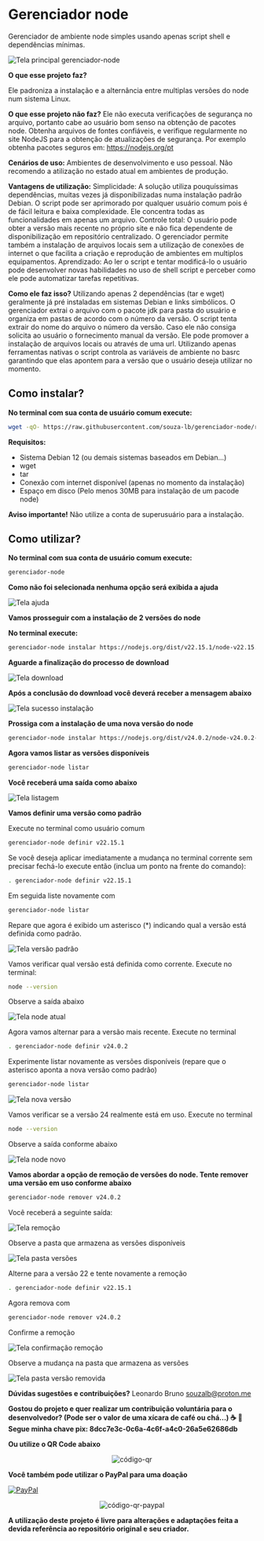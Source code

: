 <h1>Gerenciador node</h1>

Gerenciador de ambiente node simples usando apenas script shell e dependências mínimas.

![Tela principal gerenciador-node](/imagens/tela-principal.png)  

<b>O que esse projeto faz?</b>

Ele padroniza a instalação e a alternância entre multiplas versões do node num sistema Linux.

<b>O que esse projeto não faz?</b>
Ele não executa verificações de segurança no arquivo, portanto cabe ao usuário bom senso na obtenção de pacotes node.
Obtenha arquivos de fontes confiáveis, e verifique regularmente no site NodeJS para a obtenção de atualizações de segurança.
Por exemplo obtenha pacotes seguros em: https://nodejs.org/pt

<b>Cenários de uso:</b>
Ambientes de desenvolvimento e uso pessoal. Não recomendo a atilização no estado atual em ambientes de produção.

<b> Vantagens de utilização:</b>
Simplicidade: A solução utiliza pouquíssimas dependências, muitas vezes já disponibilizadas numa instalação padrão Debian. O script pode
ser aprimorado por qualquer usuário comum pois é de fácil leitura e baixa complexidade. Ele concentra todas as funcionalidades em apenas 
um arquivo.
Controle total: O usuário pode obter a versão mais recente no próprio site e não fica dependente de disponibilização em repositório
centralizado. O gerenciador permite também a instalação de arquivos locais sem a utilização de conexões de internet o que facilita a criação
e reprodução de ambientes em multiplos equipamentos.
Aprendizado: Ao ler o script e tentar modificá-lo o usuário pode desenvolver novas habilidades no uso de shell script e perceber como ele pode automatizar
tarefas repetitivas.

<b> Como ele faz isso?</b>
Utilizando apenas 2 dependências (tar e wget) geralmente já pré instaladas em sistemas Debian e links simbólicos. O gerenciador
extrai o arquivo com o pacote jdk para pasta do usuário e organiza em pastas de acordo com o número da versão.  O script tenta 
extrair do nome do arquivo o número da versão. Caso ele não consiga solicita ao usuário o fornecimento manual da versão.
Ele pode promover a instalação de arquivos locais ou através de uma url. Utilizando apenas ferramentas nativas o script controla as 
variáveis de ambiente no basrc garantindo que elas apontem para a versão que o usuário deseja utilizar no momento.

<h2>Como instalar?</h2>

<b>No terminal com sua conta de usuário comum execute:</b>

```bash
wget -qO- https://raw.githubusercontent.com/souza-lb/gerenciador-node/refs/heads/main/instalar | bash
```
<b> Requisitos:</b>
* Sistema Debian 12 (ou demais sistemas baseados em Debian...)
* wget
* tar
* Conexão com internet disponível (apenas no momento da instalação)
* Espaço em disco (Pelo menos 30MB para instalação de um pacode node)

<b> Aviso importante!</b>
Não utilize a conta de superusuário para a instalação.

<h2>Como utilizar?</h2>

<b>No terminal com sua conta de usuário comum execute:</b>

```bash
gerenciador-node
```

<b>Como não foi selecionada nenhuma opção será exibida a ajuda</b>

![Tela ajuda](/imagens/tela-ajuda.png)  

<b>Vamos prosseguir com a instalação de 2 versões do node</b>

<b>No terminal execute:</b>

```bash
gerenciador-node instalar https://nodejs.org/dist/v22.15.1/node-v22.15.1-linux-x64.tar.xz
```
<b>Aguarde a finalização do processo de download</b>

![Tela download](/imagens/tela-download.png)

<b>Após a conclusão do download você deverá receber a mensagem abaixo</b>

![Tela sucesso instalação](/imagens/tela-sucesso-download.png)

<b>Prossiga com a instalação de uma nova versão do node</b>

```bash
gerenciador-node instalar https://nodejs.org/dist/v24.0.2/node-v24.0.2-linux-x64.tar.xz
```

<b>Agora vamos listar as versões disponíveis</b>

```bash
gerenciador-node listar
```

<b>Você receberá uma saída como abaixo</b>

![Tela listagem](/imagens/tela-listagem-node.png)

<b>Vamos definir uma versão como padrão</b>

Execute no terminal como usuário comum

```bash
gerenciador-node definir v22.15.1
```

Se você deseja aplicar imediatamente a mudança no terminal corrente sem precisar fechá-lo execute então (inclua um ponto na frente do comando):

```bash
. gerenciador-node definir v22.15.1
```

Em seguida liste novamente com

```bash
gerenciador-node listar
```

Repare que agora é exibido um asterisco (*) indicando qual a versão está definida como padrão.

![Tela versão padrão](/imagens/tela-versao-padrao.png)

Vamos verificar qual versão está definida como corrente. Execute no terminal:

```bash
node --version
```
Observe a saída abaixo

![Tela node atual](/imagens/tela-node-atual.png)

Agora vamos alternar para a versão mais recente. Execute no terminal

```bash
. gerenciador-node definir v24.0.2
```
Experimente listar novamente as versões disponíveis (repare que o asterisco aponta a nova versão como padrão)

```bash
gerenciador-node listar
```

![Tela nova versão](/imagens/tela-nova-versao.png)

Vamos verificar se a versão 24 realmente está em uso. Execute no terminal

```bash
node --version
```

Observe a saída conforme abaixo

![Tela node novo](/imagens/tela-node-novo.png)

<b>Vamos abordar a opção de remoção de versões do node. Tente remover uma versão em uso conforme abaixo</b>

```bash
gerenciador-node remover v24.0.2
```

Você receberá a seguinte saída:

![Tela remoção](/imagens/tela-remocao.png)

Observe a pasta que armazena as versões disponíveis

![Tela pasta versões](/imagens/tela-pasta-versoes.png)

Alterne para a versão 22 e tente novamente a remoção

```bash
. gerenciador-node definir v22.15.1
```

Agora remova com

```bash
gerenciador-node remover v24.0.2
```

Confirme a remoção

![Tela confirmação remoção](/imagens/tela-confirmação-remoção.png)


Observe a mudança na pasta que armazena as versões

![Tela pasta versão removida](/imagens/tela-pasta-versao-removida.png)


<b>Dúvidas sugestões e contribuições?</b>
Leonardo Bruno
souzalb@proton.me

<b>Gostou do projeto e quer realizar um contribuição voluntária para o desenvolvedor? (Pode ser o valor de uma xícara de café ou chá...) ☕ 🍵
Segue minha chave pix: 8dcc7e3c-0c6a-4c6f-a4c0-26a5e62686db

Ou utilize o QR Code abaixo
</b>

<p align="center">
  <img src="/imagens/qrcode-pix.png" alt="código-qr">
</p>

<b>Você também pode utilizar o PayPal para uma doação</b>

[![PayPal](https://img.shields.io/badge/Donate-PayPal-00457C?style=for-the-badge&logo=paypal)](https://www.paypal.com/donate/?hosted_button_id=EQVW5QQ7GBGSY)


<p align="center">
  <img src="/imagens/qrcode-paypal.png" alt="código-qr-paypal">
</p>

<b>A utilização deste projeto é livre para alterações e adaptações feita a devida referência ao repositório original e seu criador.</b>
